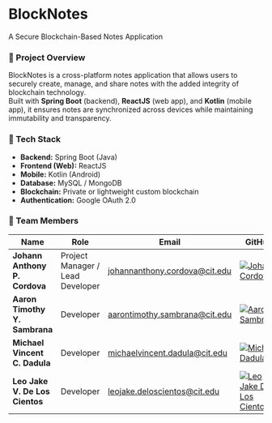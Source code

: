 # BlockNotes
A Secure Blockchain-Based Notes Application

### 📄 Project Overview
BlockNotes is a cross-platform notes application that allows users to securely create, manage, and share notes with the added integrity of blockchain technology.  
Built with **Spring Boot** (backend), **ReactJS** (web app), and **Kotlin** (mobile app), it ensures notes are synchronized across devices while maintaining immutability and transparency.

### 🚀 Tech Stack
- **Backend:** Spring Boot (Java)
- **Frontend (Web):** ReactJS
- **Mobile:** Kotlin (Android)
- **Database:** MySQL / MongoDB
- **Blockchain:** Private or lightweight custom blockchain
- **Authentication:** Google OAuth 2.0

### 👥 Team Members
| Name | Role | Email | GitHub |
|------|------|--------|--------|
| **Johann Anthony P. Cordova** | Project Manager / Lead Developer | johannanthony.cordova@cit.edu| [![Johann Cordova](https://img.shields.io/badge/-@johanngwapo-blue?logo=github&style=flat-square)](https://github.com/johanngwapo) |
| **Aaron Timothy Y. Sambrana** | Developer | aarontimothy.sambrana@cit.edu | [![Aaron Sambrana](https://img.shields.io/badge/-@madz890-blue?logo=github&style=flat-square)](https://github.com/madz890) |
| **Michael Vincent C. Dadula** | Developer | michaelvincent.dadula@cit.edu | [![Michael Dadula](https://img.shields.io/badge/-@michael--dadula-blue?logo=github&style=flat-square)](https://github.com/michael-dadula) |
| **Leo Jake V. De Los Cientos** | Developer | leojake.deloscientos@cit.edu | [![Leo Jake De Los Cientos](https://img.shields.io/badge/-@Sett373-blue?logo=github&style=flat-square)](https://github.com/Sett373) |
